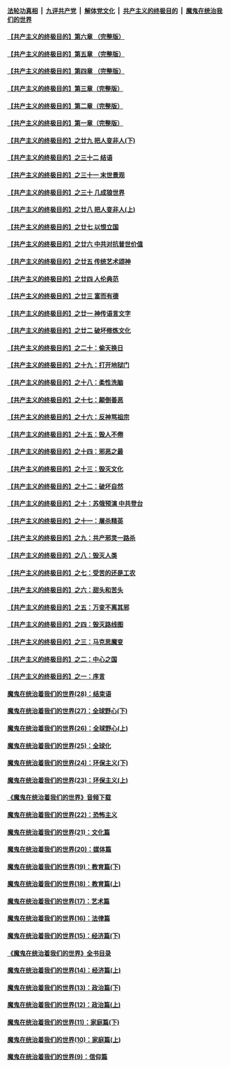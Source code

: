 ####  [法轮功真相](../../../../basic/blob/master/README.md?t=07060131) &nbsp;|&nbsp; [九评共产党](../../../../9ping.md/blob/master/README.md?t=07060131) &nbsp;|&nbsp; [解体党文化](../../../../jtdwh.md/blob/master/README.md?t=07060131)  &nbsp;|&nbsp; [共产主义的终极目的](../../../../gczydzjmd.md/blob/master/README.md?t=07060131) &nbsp;|&nbsp; [魔鬼在统治我们的世界](../../../../mgztzwmdsj.md/blob/master/README.md?t=07060131) 

#### [【共产主义的终极目的】第六章 （完整版）](../pages/nsc422/n11428913.md?t=07060131) 

#### [【共产主义的终极目的】第五章 （完整版）](../pages/nsc422/n11428912.md?t=07060131) 

#### [【共产主义的终极目的】第四章 （完整版）](../pages/nsc422/n11428907.md?t=07060131) 

#### [【共产主义的终极目的】第三章（完整版）](../pages/nsc422/n11428848.md?t=07060131) 

#### [【共产主义的终极目的】第二章（完整版）](../pages/nsc422/n11428831.md?t=07060131) 

#### [【共产主义的终极目的】第一章（完整版）](../pages/nsc422/n11417651.md?t=07060131) 

#### [【共产主义的终极目的】之廿九 把人变非人(下)](../pages/nsc422/n11344140.md?t=07060131) 

#### [【共产主义的终极目的】之三十二 结语](../pages/nsc422/n11360535.md?t=07060131) 

#### [【共产主义的终极目的】之三十一 末世景观](../pages/nsc422/n11351129.md?t=07060131) 

#### [【共产主义的终极目的】之三十 几成狼世界](../pages/nsc422/n11348280.md?t=07060131) 

#### [【共产主义的终极目的】之廿八 把人变非人(上)](../pages/nsc422/n11340492.md?t=07060131) 

#### [【共产主义的终极目的】之廿七 以恨立国](../pages/nsc422/n11336944.md?t=07060131) 

#### [【共产主义的终极目的】之廿六 中共对抗普世价值](../pages/nsc422/n11324785.md?t=07060131) 

#### [【共产主义的终极目的】之廿五 传统艺术颂神](../pages/nsc422/n11296396.md?t=07060131) 

#### [【共产主义的终极目的】之廿四 人伦典范](../pages/nsc422/n11296397.md?t=07060131) 

#### [【共产主义的终极目的】之廿三 富而有德](../pages/nsc422/n11283598.md?t=07060131) 

#### [【共产主义的终极目的】之廿一 神传语言文字](../pages/nsc422/n11263265.md?t=07060131) 

#### [【共产主义的终极目的】之廿二 破坏修炼文化](../pages/nsc422/n11245728.md?t=07060131) 

#### [【共产主义的终极目的】之二十：偷天换日](../pages/nsc422/n11238846.md?t=07060131) 

#### [【共产主义的终极目的】之十九：打开地狱门](../pages/nsc422/n11206376.md?t=07060131) 

#### [【共产主义的终极目的】之十八：柔性洗脑](../pages/nsc422/n11199994.md?t=07060131) 

#### [【共产主义的终极目的】之十七：颠倒善恶](../pages/nsc422/n11179782.md?t=07060131) 

#### [【共产主义的终极目的】之十六：反神骂祖宗](../pages/nsc422/n11166798.md?t=07060131) 

#### [【共产主义的终极目的】之十五：毁人不倦](../pages/nsc422/n11166792.md?t=07060131) 

#### [【共产主义的终极目的】之十四：邪恶之最](../pages/nsc422/n11150249.md?t=07060131) 

#### [【共产主义的终极目的】之十三：毁灭文化](../pages/nsc422/n11135227.md?t=07060131) 

#### [【共产主义的终极目的】之十二：破坏自然](../pages/nsc422/n11135214.md?t=07060131) 

#### [【共产主义的终极目的】之十：苏俄预演 中共登台](../pages/nsc422/n11118424.md?t=07060131) 

#### [【共产主义的终极目的】之十一：屠杀精英](../pages/nsc422/n11118442.md?t=07060131) 

#### [【共产主义的终极目的】之九：共产邪灵一路杀](../pages/nsc422/n11114139.md?t=07060131) 

#### [【共产主义的终极目的】之八：毁灭人类](../pages/nsc422/n11108503.md?t=07060131) 

#### [【共产主义的终极目的】之七：受苦的还是工农](../pages/nsc422/n11101809.md?t=07060131) 

#### [【共产主义的终极目的】之六：甜头和苦头](../pages/nsc422/n11096971.md?t=07060131) 

#### [【共产主义的终极目的】之五：万变不离其邪](../pages/nsc422/n11091285.md?t=07060131) 

#### [【共产主义的终极目的】之四：毁灭路线图](../pages/nsc422/n11086284.md?t=07060131) 

#### [【共产主义的终极目的】之三：马克思魔变](../pages/nsc422/n11061941.md?t=07060131) 

#### [【共产主义的终极目的】之二：中心之国](../pages/nsc422/n11047728.md?t=07060131) 

#### [【共产主义的终极目的】之一：序言](../pages/nsc422/n11086077.md?t=07060131) 

#### [魔鬼在统治着我们的世界(28)：结束语](../pages/nsc422/n10936246.md?t=07060131) 

#### [魔鬼在统治着我们的世界(27)：全球野心(下)](../pages/nsc422/n10928319.md?t=07060131) 

#### [魔鬼在统治着我们的世界(26)：全球野心(上)](../pages/nsc422/n10900318.md?t=07060131) 

#### [魔鬼在统治着我们的世界(25)：全球化](../pages/nsc422/n10788205.md?t=07060131) 

#### [魔鬼在统治着我们的世界(24)：环保主义(下)](../pages/nsc422/n10695307.md?t=07060131) 

#### [魔鬼在统治着我们的世界(23)：环保主义(上)](../pages/nsc422/n10688613.md?t=07060131) 

#### [《魔鬼在统治着我们的世界》音频下载](../pages/nsc422/n10635553.md?t=07060131) 

#### [魔鬼在统治着我们的世界(22)：恐怖主义](../pages/nsc422/n10614727.md?t=07060131) 

#### [魔鬼在统治着我们的世界(21)：文化篇](../pages/nsc422/n10597706.md?t=07060131) 

#### [魔鬼在统治着我们的世界(20)：媒体篇](../pages/nsc422/n10586579.md?t=07060131) 

#### [魔鬼在统治着我们的世界(19)：教育篇(下)](../pages/nsc422/n10564808.md?t=07060131) 

#### [魔鬼在统治着我们的世界(18)：教育篇(上)](../pages/nsc422/n10526970.md?t=07060131) 

#### [魔鬼在统治着我们的世界(17)：艺术篇](../pages/nsc422/n10499093.md?t=07060131) 

#### [魔鬼在统治着我们的世界(16)：法律篇](../pages/nsc422/n10485969.md?t=07060131) 

#### [魔鬼在统治着我们的世界(15)：经济篇(下)](../pages/nsc422/n10469975.md?t=07060131) 

#### [《魔鬼在统治着我们的世界》全书目录](../pages/nsc422/n10464261.md?t=07060131) 

#### [魔鬼在统治着我们的世界(14)：经济篇(上)](../pages/nsc422/n10457370.md?t=07060131) 

#### [魔鬼在统治着我们的世界(13)：政治篇(下)](../pages/nsc422/n10448270.md?t=07060131) 

#### [魔鬼在统治着我们的世界(12)：政治篇(上)](../pages/nsc422/n10444576.md?t=07060131) 

#### [魔鬼在统治着我们的世界(11)：家庭篇(下)](../pages/nsc422/n10440961.md?t=07060131) 

#### [魔鬼在统治着我们的世界(10)：家庭篇(上)](../pages/nsc422/n10435448.md?t=07060131) 

#### [魔鬼在统治着我们的世界(9)：信仰篇](../pages/nsc422/n10432159.md?t=07060131) 

